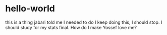 # hello-world
this is a thing jabari told me I needed to do
I keep doing this, I should stop. I should study for my stats final.
How do I make Yossef love me?
